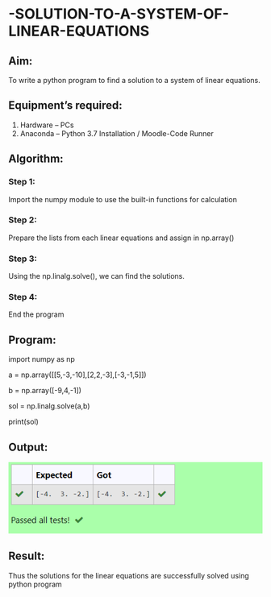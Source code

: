 # -SOLUTION-TO-A-SYSTEM-OF-LINEAR-EQUATIONS
## Aim:
To write a python program to find a solution to a system of linear equations.
## Equipment’s required:
1. 	Hardware – PCs
2. 	Anaconda – Python 3.7 Installation / Moodle-Code Runner
## Algorithm:
### Step 1: 
Import the numpy module to use the built-in functions for calculation
### Step 2: 
Prepare the lists from each linear equations and assign in np.array()
### Step 3: 
Using the np.linalg.solve(), we can find the solutions.
### Step 4: 
End the program
## Program:
import numpy as np 

a = np.array([[5,-3,-10],[2,2,-3],[-3,-1,5]]) 

b = np.array([-9,4,-1])

sol = np.linalg.solve(a,b) 

print(sol)

## Output:
![image](./img.ppnnggg.png)
## Result: 
Thus the solutions for the linear equations are successfully solved using python program

